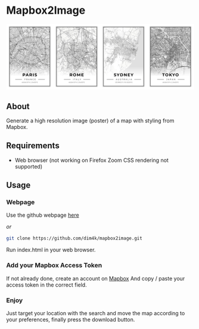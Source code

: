 Mapbox2Image
=====

![demo-img](demo.png)

About
----
<p>Generate a high resolution image (poster) of a map with styling from Mapbox.</p>

Requirements
----
* Web browser (not working on Firefox Zoom CSS rendering not supported)

Usage
----
### Webpage
Use the github webpage [here](https://dim4k.github.io/mapbox2image/)

*or*

```sh
git clone https://github.com/dim4k/mapbox2image.git
```
Run index.html in your web browser.

### Add your Mapbox Access Token
If not already done, create an account on [Mapbox](https://www.mapbox.com/)
And copy / paste your access token in the correct field.

### Enjoy
Just target your location with the search and move the map according to your preferences, finally press the download button.
